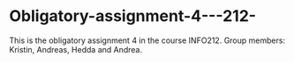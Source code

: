 # Obligatory-assignment-4---212-
This is the obligatory assignment 4 in the course INFO212.
Group members: Kristin, Andreas, Hedda and Andrea. 
